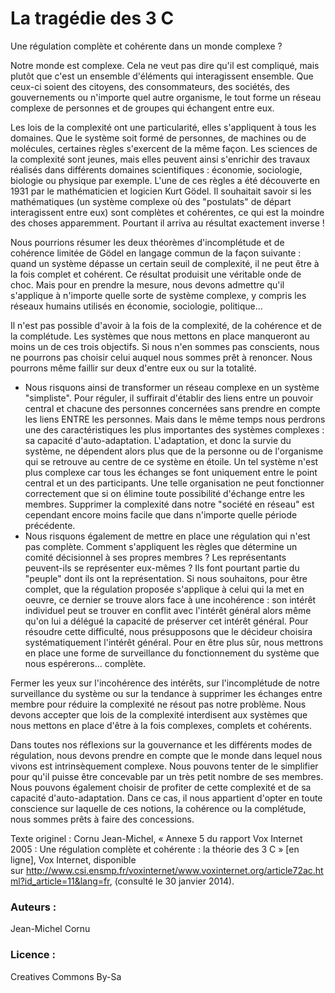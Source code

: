 # La tragédie des 3 C
Une régulation complète et cohérente dans un monde complexe ?

Notre monde est complexe. Cela ne veut pas dire qu'il est compliqué, mais plutôt que c'est un ensemble d'éléments qui interagissent ensemble. Que ceux-ci soient des citoyens, des consommateurs, des sociétés, des gouvernements ou n'importe quel autre organisme, le tout forme un réseau complexe de personnes et de groupes qui échangent entre eux.

Les lois de la complexité ont une particularité, elles s'appliquent à tous les domaines. Que le système soit formé de personnes, de machines ou de molécules, certaines règles s'exercent de la même façon. Les sciences de la complexité sont jeunes, mais elles peuvent ainsi s'enrichir des travaux réalisés dans différents domaines scientifiques : économie, sociologie, biologie ou physique par exemple. L'une de ces règles a été découverte en 1931 par le mathématicien et logicien Kurt Gödel. Il souhaitait savoir si les mathématiques (un système complexe où des "postulats" de départ interagissent entre eux) sont complètes et cohérentes, ce qui est la moindre des choses apparemment. Pourtant il arriva au résultat exactement inverse !

Nous pourrions résumer les deux théorèmes d'incomplétude et de cohérence limitée de Gödel en langage commun de la façon suivante : quand un système dépasse un certain seuil de complexité, il ne peut être à la fois complet et cohérent. Ce résultat produisit une véritable onde de choc. Mais pour en prendre la mesure, nous devons admettre qu'il s'applique à n'importe quelle sorte de système complexe, y compris les réseaux humains utilisés en économie, sociologie, politique...

Il n'est pas possible d'avoir à la fois de la complexité, de la cohérence et de la complétude. Les systèmes que nous mettons en place manqueront au moins un de ces trois objectifs. Si nous n'en sommes pas conscients, nous ne pourrons pas choisir celui auquel nous sommes prêt à renoncer. Nous pourrons même faillir sur deux d'entre eux ou sur la totalité.
* Nous risquons ainsi de transformer un réseau complexe en un système "simpliste". Pour réguler, il suffirait d'établir des liens entre un pouvoir central et chacune des personnes concernées sans prendre en compte les liens ENTRE les personnes. Mais dans le même temps nous perdrons une des caractéristiques les plus importantes des systèmes complexes : sa capacité d'auto-adaptation. L'adaptation, et donc la survie du système, ne dépendent alors plus que de la personne ou de l'organisme qui se retrouve au centre de ce système en étoile. Un tel système n'est plus complexe car tous les échanges se font uniquement entre le point central et un des participants. Une telle organisation ne peut fonctionner correctement que si on élimine toute possibilité d'échange entre les membres. Supprimer la complexité dans notre "société en réseau" est cependant encore moins facile que dans n'importe quelle période précédente.
* Nous risquons également de mettre en place une régulation qui n'est pas complète. Comment s'appliquent les règles que détermine un comité décisionnel à ses propres membres ? Les représentants peuvent-ils se représenter eux-mêmes ? Ils font pourtant partie du "peuple" dont ils ont la représentation. Si nous souhaitons, pour être complet, que la régulation proposée s'applique à celui qui la met en oeuvre, ce dernier se trouve alors face à une incohérence : son intérêt individuel peut se trouver en conflit avec l'intérêt général alors même qu'on lui a délégué la capacité de préserver cet intérêt général. Pour résoudre cette difficulté, nous présupposons que le décideur choisira systématiquement l'intérêt général. Pour en être plus sûr, nous mettrons en place une forme de surveillance du fonctionnement du système que nous espérerons... complète.

Fermer les yeux sur l'incohérence des intérêts, sur l'incomplétude de notre surveillance du système ou sur la tendance à supprimer les échanges entre membre pour réduire la complexité ne résout pas notre problème. Nous devons accepter que lois de la complexité interdisent aux systèmes que nous mettons en place d'être à la fois complexes, complets et cohérents.

Dans toutes nos réflexions sur la gouvernance et les différents modes de régulation, nous devons prendre en compte que le monde dans lequel nous vivons est intrinsèquement complexe. Nous pouvons tenter de le simplifier pour qu'il puisse être concevable par un très petit nombre de ses membres. Nous pouvons également choisir de profiter de cette complexité et de sa capacité d'auto-adaptation. Dans ce cas, il nous appartient d'opter en toute conscience sur laquelle de ces notions, la cohérence ou la complétude, nous sommes prêts à faire des concessions.

Texte originel : Cornu Jean-Michel, « Annexe 5 du rapport Vox Internet 2005 : Une régulation complète et cohérente : la théorie des 3 C » [en ligne], Vox Internet, disponible sur <http://www.csi.ensmp.fr/voxinternet/www.voxinternet.org/article72ac.html?id_article=11&lang=fr>, (consulté le 30 janvier 2014).

### Auteurs :
Jean-Michel Cornu
### Licence : 
Creatives Commons By-Sa
